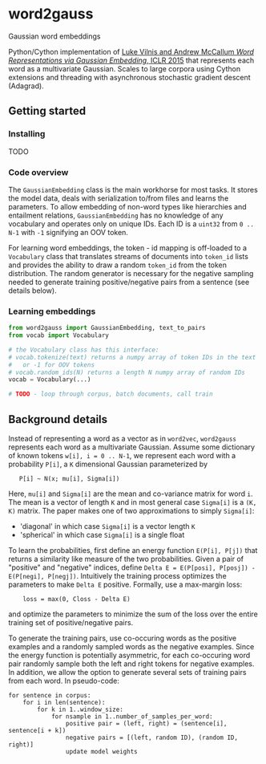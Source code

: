 # word2gauss
Gaussian word embeddings

Python/Cython implementation of [Luke Vilnis and Andrew McCallum
<i>Word Representations via Gaussian Embedding</i>, ICLR 2015](http://arxiv.org/abs/1412.6623)
that represents each word as a multivariate Gaussian.
Scales to large corpora using Cython extensions and threading with asynchronous
stochastic gradient descent (Adagrad).

## Getting started

### Installing
TODO

### Code overview
The `GaussianEmbedding` class is the main workhorse for most tasks.  It
stores the model data, deals with serialization to/from files and
learns the parameters.  To allow embedding of non-word types like
hierarchies and entailment relations, `GaussianEmbedding` has
no knowledge of any vocabulary and operates only on
unique IDs.  Each ID is a `uint32` from `0 .. N-1` with `-1` signifying
an OOV token.

For learning word embeddings, the token - id mapping is off-loaded to a
`Vocabulary` class that translates streams of documents into `token_id` lists
and provides the ability to draw a random `token_id` from the
token distribution.  The random generator is necessary for the negative
sampling needed to generate training positive/negative pairs from a sentence
(see details below).

### Learning embeddings

```python
from word2gauss import GaussianEmbedding, text_to_pairs
from vocab import Vocabulary

# the Vocabulary class has this interface:
# vocab.tokenize(text) returns a numpy array of token IDs in the text
#   or -1 for OOV tokens
# vocab.random_ids(N) returns a length N numpy array of random IDs
vocab = Vocabulary(...)

# TODO - loop through corpus, batch documents, call train
```


## Background details
Instead of representing a word as a vector as in `word2vec`, `word2gauss`
represents each word as a multivariate Gaussian.  Assume some dictionary
of known tokens `w[i], i = 0 .. N-1`, we represent each word with
a probability `P[i]`, a `K` dimensional Gaussian parameterized by
```
   P[i] ~ N(x; mu[i], Sigma[i])
```
Here, `mu[i]` and `Sigma[i]` are the mean and co-variance matrix
for word `i`.  The mean is a vector of length `K` and in most general
case `Sigma[i]` is a `(K, K)` matrix.  The paper makes one of two
approximations to simply `Sigma[i]`:

* 'diagonal' in which case `Sigma[i]` is a vector length `K`
* 'spherical' in which case `Sigma[i]` is a single float

To learn the probabilities, first define an energy function 
`E(P[i], P[j])` that returns a similarity like measure of the two
probabilities.  Given a pair of "positive" and "negative" indices,
define `Delta E = E(P[posi], P[posj]) - E(P[negi], P[negj])`.
Intuitively the training process optimizes the parameters
to make `Delta E` positive.  Formally, use a max-margin loss:
```
    loss = max(0, Closs - Delta E)
```
and optimize the parameters to minimize the sum of the loss over
the entire training set of positive/negative pairs.

To generate the training pairs, use co-occuring words as the positive
examples and a randomly sampled words as the negative examples.
Since the energy function is potentially asymmetric, for each co-occuring
word pair randomly sample both the left and right tokens for negative
examples.  In addition, we allow the option to generate several
sets of training pairs from each word.
In pseudo-code:
```
for sentence in corpus:
    for i in len(sentence):
        for k in 1..window_size:
            for nsample in 1..number_of_samples_per_word:
                positive pair = (left, right) = (sentence[i], sentence[i + k])
                negative pairs = [(left, random ID), (random ID, right)]
                update model weights
```

